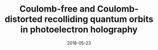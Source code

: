 ---
title: "Coulomb-free and Coulomb-distorted recolliding quantum orbits in photoelectron holography"
collection: publications
permalink: " /publication/2018-05-23-Coulomb-free and Coulomb-distorted recolliding quantum orbits in photoelectron holography"
date: 2018-05-23
venue: 'J. Phys. B: At. Mol. Opt. Phys.'
paperurl: 'https://iopscience.iop.org/article/10.1088/1361-6455/aac164/pdf'
citation: 'A. S. Maxwell &amp; C. Figueria de Morisson Faria.  J. Phys. B: At. Mol. Opt. Phys. 51 124001 (2018)'
---